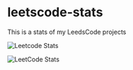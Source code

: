 # leetscode-stats
This is a stats of my LeedsCode projects

![Leetcode Stats](https://leetcard.jacoblin.cool/pobee)

![LeetCode Stats](https://leetcard.jacoblin.cool/pobee?theme=dark&font=Alegreya%20Sans&ext=activity)
